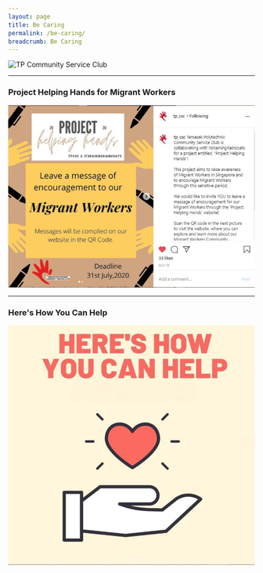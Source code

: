 ```yaml
---
layout: page
title: Be Caring
permalink: /be-caring/
breadcrumb: Be Caring
---
```

![TP Community Service Club]({{site.baseurl}}/images/ActionBased(2).jpg "CSC")

---
### Project Helping Hands for Migrant Workers ###
[![Project Helping Hands](/images/BeCaring-ProjectHelpingHands6.JPG)](https://projecthelpinghands1.wixsite.com/mysite)


---
### Here's How You Can Help ###
[![Volunteer](/images/Caring/InstagramCSC.JPG)](https://www.instagram.com/tp_csc/?hl=en)
